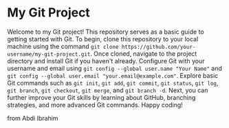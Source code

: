 # My Git Project

Welcome to my Git project! This repository serves as a basic guide to getting started with Git. 
To begin, clone this repository to your local machine using the command `git clone https://github.com/your-username/my-git-project.git`.
Once cloned, navigate to the project directory and install Git if you haven't already. 
Configure Git with your username and email using `git config --global user.name "Your Name"` and `git config --global user.email "your.email@example.com"`. 
Explore basic Git commands such as `git init`, `git add`, `git commit`, `git status`, `git log`, `git branch`, `git checkout`, `git merge`, and `git branch -d`.
Next, you can further improve your Git skills by learning about GitHub, branching strategies, and more advanced Git commands. Happy coding!

from Abdi Ibrahim
